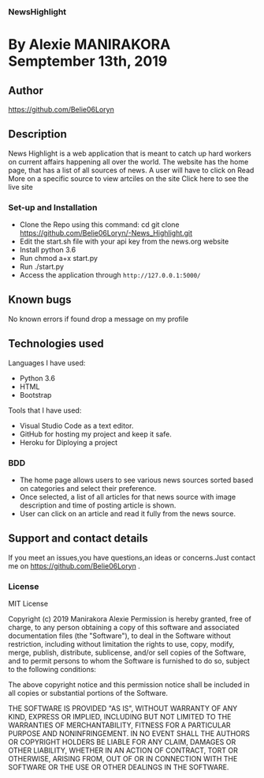 ### NewsHighlight
# By Alexie MANIRAKORA Semptember 13th, 2019
## Author
https://github.com/Belie06Loryn

## Description
News Highlight is a web application that is meant to catch up hard workers on current affairs happening all over the world. The website has the home page, that has a list of all sources of news. A user will have to click on Read More on a specific source to view artciles on the site Click here to see the live site

### Set-up and Installation
- Clone the Repo using this command: cd git clone https://github.com/Belie06Loryn/-News_Highlight.git
- Edit the start.sh file with your api key from the news.org website
- Install python 3.6
- Run chmod a+x start.py
- Run ./start.py
- Access the application through `http://127.0.0.1:5000/`

## Known bugs
No known errors if found drop a message on my profile

## Technologies used

Languages I have used:
- Python 3.6
- HTML
- Bootstrap

Tools that I have used:

- Visual Studio Code as a text editor.
- GitHub for hosting my project and keep it safe.
- Heroku for Diploying a project

### BDD
- The home page allows users to see various news sources sorted based on categories and select their preference.
- Once selected, a list of all articles for that news source with image description and time of posting article is shown.
- User can click on an article and read it fully from the news source.

## Support and contact details
If you meet an issues,you have questions,an ideas or concerns.Just contact me on https://github.com/Belie06Loryn .

### License

MIT License

Copyright (c) 2019 Manirakora Alexie Permission is hereby granted, free of charge, to any person obtaining a copy of this software and associated documentation files (the "Software"), to deal in the Software without restriction, including without limitation the rights to use, copy, modify, merge, publish, distribute, sublicense, and/or sell copies of the Software, and to permit persons to whom the Software is furnished to do so, subject to the following conditions:

The above copyright notice and this permission notice shall be included in all copies or substantial portions of the Software.

THE SOFTWARE IS PROVIDED "AS IS", WITHOUT WARRANTY OF ANY KIND, EXPRESS OR IMPLIED, INCLUDING BUT NOT LIMITED TO THE WARRANTIES OF MERCHANTABILITY, FITNESS FOR A PARTICULAR PURPOSE AND NONINFRINGEMENT. IN NO EVENT SHALL THE AUTHORS OR COPYRIGHT HOLDERS BE LIABLE FOR ANY CLAIM, DAMAGES OR OTHER LIABILITY, WHETHER IN AN ACTION OF CONTRACT, TORT OR OTHERWISE, ARISING FROM, OUT OF OR IN CONNECTION WITH THE SOFTWARE OR THE USE OR OTHER DEALINGS IN THE SOFTWARE.